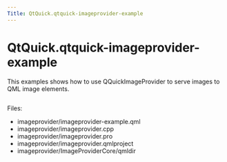 ```yaml
---
Title: QtQuick.qtquick-imageprovider-example
---
```


# QtQuick.qtquick-imageprovider-example

<span class="subtitle"></span>
<!-- $$$imageprovider-description -->
<p>This examples shows how to use QQuickImageProvider to serve images to QML image elements.</p>
<p class="centerAlign"><img src="https://developer.ubuntu.com/static/devportal_uploaded/e6d572ee-6eea-4f51-9f15-2d269421b9d4-../qtquick-imageprovider-example/images/qml-imageprovider-example.png" alt="" /></p><p>Files:</p>
<ul>
<li>imageprovider/imageprovider-example.qml</li>
<li>imageprovider/imageprovider.cpp</li>
<li>imageprovider/imageprovider.pro</li>
<li>imageprovider/imageprovider.qmlproject</li>
<li>imageprovider/ImageProviderCore/qmldir</li>
</ul>
<!-- @@@imageprovider -->
